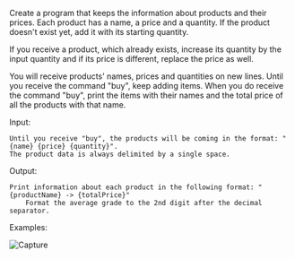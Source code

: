 Create a program that keeps the information about products and their prices. Each product has a name, a price and a quantity. If the product doesn't exist yet, add it with its starting quantity.

If you receive a product, which already exists, increase its quantity by the input quantity and if its price is different, replace the price as well.

You will receive products' names, prices and quantities on new lines. Until you receive the command "buy", keep adding items. When you do receive the command "buy", print the items with their names and the total price of all the products with that name.

Input:

	Until you receive "buy", the products will be coming in the format: "{name} {price} {quantity}".
	The product data is always delimited by a single space.

Output: 

	Print information about each product in the following format: "{productName} -> {totalPrice}"
        Format the average grade to the 2nd digit after the decimal separator.

Examples:

![Capture](https://user-images.githubusercontent.com/45227327/201797282-961e3757-ba9a-4564-925c-45c8c2f08bfd.PNG)

